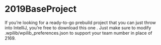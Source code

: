 # 2019BaseProject

If you’re looking for a ready-to-go prebuild project that you can just throw into IntelliJ, you’re free to download this one .  Just make sure to modify .wpilib/wpilib_preferences.json to support your team number in place of 2169.
